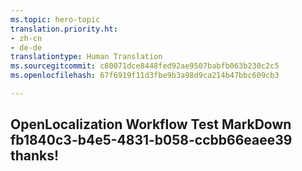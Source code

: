 ```yaml
---
ms.topic: hero-topic
translation.priority.ht:
- zh-cn
- de-de
translationtype: Human Translation
ms.sourcegitcommit: c80071dce8448fed92ae9507babfb063b230c2c5
ms.openlocfilehash: 67f6919f11d3fbe9b3a98d9ca214b47bbc609cb3

---
```

## OpenLocalization Workflow Test MarkDown fb1840c3-b4e5-4831-b058-ccbb66eaee39 thanks!



<!--HONumber=Sep16_HO1-->


